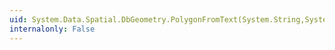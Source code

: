 ```yaml
---
uid: System.Data.Spatial.DbGeometry.PolygonFromText(System.String,System.Int32)
internalonly: False
---
```

